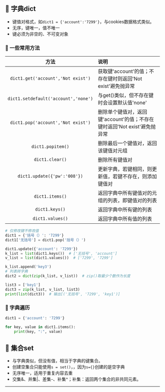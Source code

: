 ## 📌 字典dict

* 键值对格式，如`dict1 = {'account':'7299'}`，与cookies数据格式类似。
* 无序，键唯一，值不唯一
* 键必须为非空的、不可变对象

### 🚁 一些常用方法

|                  方法                  | 说明                                             |
|:------------------------------------:|:-----------------------------------------------|
|  `dict1.get('account','Not exist')`  | 获取键'account'的值；不存在键时则返回'Not exist'避免抛异常        |
| `dict1.setdefault('account','none')` | 与get()类似，但不存在键时会设置默认值'none'                    |
|  `dict1.pop('account','Not exist')`  | 删除单个键值对，返回键'account'的值；不存在键时返回'Not exist'避免抛异常 |
|          `dict1.popitem()`           | 删除最后一个键值对，返回该键值对元组                             |
|           `dict1.clear()`            | 删除所有键值对                                        |
|     `dict1.update({'pw':'008'})`     | 更新字典，若键相同，则更新值，若键不存在，则添加键值对                    |
|           `dict1.items()`            | 返回字典中所有键值对的元组的列表，即键值对的列表                       |
|            `dict1.keys()`            | 返回字典中所有键的列表                                    |
|           `dict1.values()`           | 返回字典中所有值的列表                                    |

```python
# 仅修改键不修改值
dict1 = {'括号（）': '7299'}
dict1['无括号'] = dict1.pop('括号（）')

dict1.update({'account': '7299'})
k_list = list(dict1.keys())  # ['无括号', 'account']
v_list = list(dict1.values())  # ['7299', '7299']

k_list.append('key3')
# 列表转字典
dict2 = dict(zip(k_list, v_list))  # zip()取最少个数作为长度

list3 = ['key1']
dict3 = zip(k_list, v_list, list3)
print(list(dict3))  # 输出[('无括号', '7299', 'key1')]

```

### 🚁 字典遍历

```python
dict1 = {'account': '7299'}

for key, value in dict1.items():
    print(key, ":", value)

```

## 📌 集合set

* 与字典类似，但没有值，相当于字典的键集合。
* 创建空集合只能使用`s = set()`，，因为`s={}`创建的是空字典
* 无序唯一，适用于重复内容去重
* 交集&、并集|、差集-、补集^；补集：返回两个集合的非共同元素。

---
